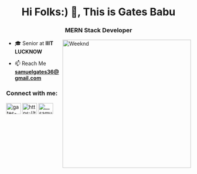 <h1 align="center">Hi Folks:) 👋, This is Gates Babu</h1>
<h3 align="center">MERN Stack Developer</h3>

<img height=350 align="right" src="https://media.giphy.com/media/M46APO1jt9v1pwxWTb/giphy.gif?cid=ecf05e47xjma2sp7txh0fbjz2uthyxh6rn12yqi47bl436gg&ep=v1_gifs_search&rid=giphy.gif&ct=g" alt="Weeknd" />

- 🎓 Senior at **IIIT LUCKNOW**

- 📫 Reach Me **samuelgates36@gmail.com**

<h3 align="left">Connect with me:</h3>
<p align="left">
<a href="https://www.linkedin.com/in/gates-babu/" target="blank"><img align="center" src="https://raw.githubusercontent.com/rahuldkjain/github-profile-readme-generator/master/src/images/icons/Social/twitter.svg" alt="gates-babu" height="30" width="40" /></a>
<a href="https://twitter.com/SamuelG24726522" target="blank"><img align="center" src="https://raw.githubusercontent.com/rahuldkjain/github-profile-readme-generator/master/src/images/icons/Social/linked-in-alt.svg" alt="https://twitter.com/SamuelG24726522" height="30" width="40" /></a>
<a href="https://www.instagram.com/__samuel56/" target="blank"><img align="center" src="https://raw.githubusercontent.com/rahuldkjain/github-profile-readme-generator/master/src/images/icons/Social/instagram.svg" alt="__samuel56" height="30" width="40" /></a>
</p>



